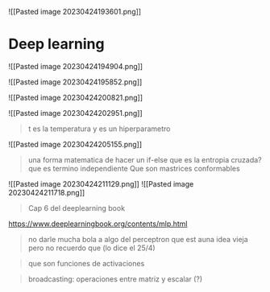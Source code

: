 ![[Pasted image 20230424193601.png]]

# Deep learning

![[Pasted image 20230424194904.png]]

![[Pasted image 20230424195852.png]]

![[Pasted image 20230424200821.png]]

![[Pasted image 20230424202951.png]]

> t es la temperatura y es un hiperparametro

![[Pasted image 20230424205155.png]]

> una forma matematica de hacer un if-else
> que es la entropia cruzada?
> que es termino independiente
> Que son mastrices conformables

![[Pasted image 20230424211129.png]]
![[Pasted image 20230424211718.png]]

> Cap 6 del deeplearning book

https://www.deeplearningbook.org/contents/mlp.html

> no darle mucha bola a algo del perceptron que est auna idea vieja pero no recuerdo que (lo dice el 25/4)

> que son funciones de activaciones

> broadcasting: operaciones entre matriz y escalar (?)
> 

